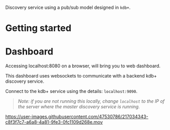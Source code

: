 Discovery service using a pub/sub model designed in `kdb+`.

# Getting started


# Dashboard

Accessing localhost:8080 on a browser, will bring you to web dashboard. 

This dashboard uses websockets to communicate with a backend kdb+ discovery service. 

Connect to the kdb+ service using the details: `localhost:9090`.

> *Note: if you are not running this locally, change `localhost` to the IP of the server where the master discovery service is running.*

https://user-images.githubusercontent.com/47530786/217034343-c8f3f7c7-a6a8-4a81-9fe3-0fc1109d268e.mov

